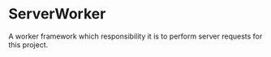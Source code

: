 #  ServerWorker

A worker framework which responsibility it is to perform server requests for this project.
